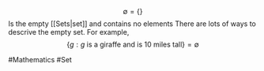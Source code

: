 $$
\emptyset=\{  \}
$$
Is the empty [[Sets|set]] and contains no elements
There are lots of ways to descrive the empty set. For example,
$$
\{ g:g\text{ is a giraffe and is 10 miles tall} \}=\emptyset
$$

#Mathematics #Set